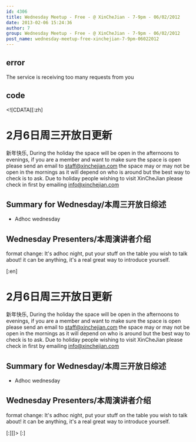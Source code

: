 ```yaml
---
id: 4306
title: Wednesday Meetup - Free - @ XinCheJian - 7-9pm - 06/02/2012
date: 2013-02-06 15:24:36
author: 7
group: Wednesday Meetup - Free - @ XinCheJian - 7-9pm - 06/02/2012
post_name: wednesday-meetup-free-xinchejian-7-9pm-06022012
---
```


## error
The service is receiving too many requests from you

## code
 <!\[CDATA\[\[:zh\]

# 2月6日周三开放日更新

新年快乐, During the holiday the space will be open in the afternoons to evenings, if you are a member and want to make sure the space is open please send an email to [staff@xinchejian.com](mailto:staff@xinchejian.com?subject=i%27m%20a%20member%2C%20are%20you%20open&body=thank%20you%20for%20your%20awesomeness%20for%20running%20the%20space%2C%20i%20wish%20to%20check%20in%20that%20the%20space%20will%20be%20open%20%5Finsert%20time%5F%20on%20%5Finsert%20date%5F.%0A%0Ahappy%20new%20year%21) the space may or may not be open in the mornings as it will depend on who is around but the best way to check is to ask. Due to holiday people wishing to visit XinCheJian please check in first by emailing [info@xinchejian.com](mailto:info@xinchejian.com?subject=i%27m%20not%20a%20member%2C%20but%20might%20i%20come%20for%20a%20visit%3F&body=i%20would%20love%20to%20visit%20the%20space%20and%20realize%20that%20i%20might%20not%20be%20accommodated%20during%20the%20holiday%20period%2C%20please%20could%20i%20come%20check%20out%20the%20space%20on%20%5Finsert%20time%5F%20on%20%5Finsert%20date%5F.%0A%0Athanks%20for%20being%20awesome%21) 

##  Summary for Wednesday/本周三开放日综述

* Adhoc wednesday

## Wednesday Presenters/本周演讲者介绍

format change: It's adhoc night, put your stuff on the table you wish to talk about! it can be anything, it's a real great way to introduce yourself.

\[:en\]

# 2月6日周三开放日更新

新年快乐, During the holiday the space will be open in the afternoons to evenings, if you are a member and want to make sure the space is open please send an email to [staff@xinchejian.com](mailto:staff@xinchejian.com?subject=i%27m%20a%20member%2C%20are%20you%20open&body=thank%20you%20for%20your%20awesomeness%20for%20running%20the%20space%2C%20i%20wish%20to%20check%20in%20that%20the%20space%20will%20be%20open%20%5Finsert%20time%5F%20on%20%5Finsert%20date%5F.%0A%0Ahappy%20new%20year%21) the space may or may not be open in the mornings as it will depend on who is around but the best way to check is to ask. Due to holiday people wishing to visit XinCheJian please check in first by emailing [info@xinchejian.com](mailto:info@xinchejian.com?subject=i%27m%20not%20a%20member%2C%20but%20might%20i%20come%20for%20a%20visit%3F&body=i%20would%20love%20to%20visit%20the%20space%20and%20realize%20that%20i%20might%20not%20be%20accommodated%20during%20the%20holiday%20period%2C%20please%20could%20i%20come%20check%20out%20the%20space%20on%20%5Finsert%20time%5F%20on%20%5Finsert%20date%5F.%0A%0Athanks%20for%20being%20awesome%21) 

##  Summary for Wednesday/本周三开放日综述

* Adhoc wednesday

## Wednesday Presenters/本周演讲者介绍

format change: It's adhoc night, put your stuff on the table you wish to talk about! it can be anything, it's a real great way to introduce yourself.

\[:\]\]\]> \[:\]
